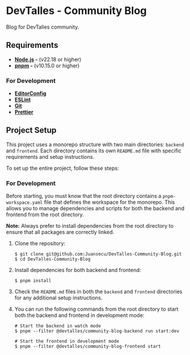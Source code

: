 # DevTalles - Community Blog

Blog for DevTalles community.

## Requirements

- **[Node.js](https://nodejs.org/) -** (v22.18 or higher)
- **[pnpm](https://pnpm.io/) -** (v10.15.0 or higher)

### For Development

- **[EditorConfig](https://editorconfig.org/)**
- **[ESLint](https://eslint.org/)**
- **[Git](https://git-scm.com/)**
- **[Prettier](https://prettier.io/)**

## Project Setup

This project uses a monorepo structure with two main directories:
`backend` and `frontend`. Each directory contains its own `README.md` file
with specific requirements and setup instructions.

To set up the entire project, follow these steps:

### For Development

Before starting, you must know that the root directory
contains a `pnpm-workspace.yaml` file that defines the workspace for the
monorepo. This allows you to manage dependencies and scripts for both the
backend and frontend from the root directory.

**Note:** Always prefer to install dependencies from the root directory to ensure
that all packages are correctly linked.

1. Clone the repository:

    ```console
    $ git clone git@github.com:Juansecu/DevTalles-Community-Blog.git
    $ cd DevTalles-Community-Blog
    ```

2. Install dependencies for both backend and frontend:

    ```console
    $ pnpm install
    ```

3. Check the `README.md` files in both the `backend` and `frontend` directories
   for any additional setup instructions.
4. You can run the following commands from the root directory to start both
   the backend and frontend in development mode:

    ```console
    # Start the backend in watch mode
    $ pnpm --filter @devtalles/community-blog-backend run start:dev

    # Start the frontend in development mode
    $ pnpm --filter @devtalles/community-blog-frontend start
    ```
